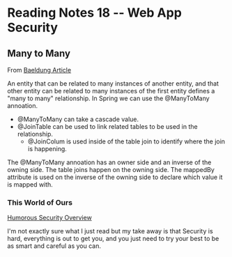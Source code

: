 # Reading Notes 18 -- Web App Security


## Many to Many

From [Baeldung Article](https://www.baeldung.com/hibernate-many-to-many)

An entity that can be related to many instances of another entity, and that other entity can be related to many instances of the first entity defines a "many to many" relationship. In Spring we can use the @ManyToMany annoation.

- @ManyToMany can take a cascade value.
- @JoinTable can be used to link related tables to be used in the relationship.
  - @JoinColum is used inside of the table join to identify where the join is happening.

The @ManyToMany annoation has an owner side and an inverse of the owning side. The table joins happen on the owning side. The mappedBy attribute is used on the inverse of the owning side to declare which value it is mapped with.

### This World of Ours

[Humorous Security Overview](https://scholar.harvard.edu/files/mickens/files/thisworldofours.pdf)

I'm not exactly sure what I just read but my take away is that Security is hard, everything is out to get you, and you just need to try your best to be as smart and careful as you can.
